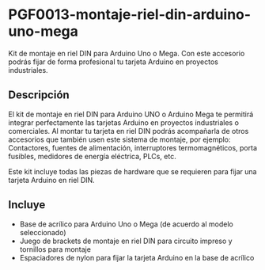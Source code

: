 # PGF0013-montaje-riel-din-arduino-uno-mega
 Kit de montaje en riel DIN para Arduino Uno o Mega. Con este accesorio podrás fijar de forma profesional tu tarjeta Arduino en proyectos industriales.

## Descripción
El kit de montaje en riel DIN para Arduino UNO o Arduino Mega te permitirá integrar perfectamente las tarjetas Arduino en proyectos industriales o comerciales. Al montar tu tarjeta en riel DIN podrás acompañarla de otros accesorios que también usen este sistema de montaje, por ejemplo: Contactores, fuentes de alimentación, interruptores termomagnéticos, porta fusibles, medidores de energía eléctrica, PLCs, etc.

Este kit incluye todas las piezas de hardware que se requieren para fijar una tarjeta Arduino en riel DIN. 

## Incluye
- Base de acrílico para Arduino Uno o Mega (de acuerdo al modelo seleccionado)
- Juego de brackets de montaje en riel DIN para circuito impreso y tornillos para montaje
- Espaciadores de nylon para fijar la tarjeta Arduino en la base de acrílico
